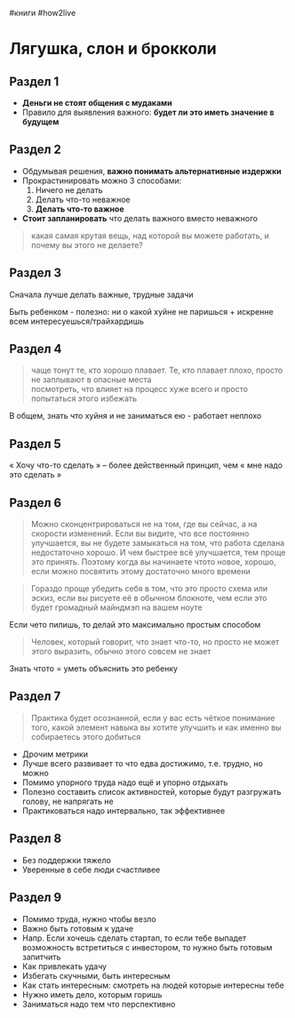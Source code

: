 #книги #how2live

# Лягушка, слон и брокколи

## Раздел 1

- **Деньги не стоят общения с мудаками**
- Правило для выявления важного: **будет ли это иметь значение в будущем**

## Раздел 2

- Обдумывая решения, **важно понимать альтернативные издержки**
- Прокрастинировать можно 3 способами:
	1. Ничего не делать
	2. Делать что-то неважное
	3. **Делать что-то важное**
- **Стоит запланировать** что делать важного вместо неважного

>какая самая крутая вещь, над которой вы можете работать, и почему вы этого не делаете?  
  
## Раздел 3  
  
Сначала лучше делать важные, трудные задачи  
  
Быть ребенком - полезно: ни о какой хуйне не паришься + искренне всем интересуешься/трайхардишь  
  
## Раздел 4  
  
>чаще тонут те, кто хорошо плавает. Те, кто плавает плохо, просто не заплывают в опасные места  
>посмотреть, что влияет на процесс хуже всего и просто попытаться этого избежать  
  
В общем, знать что хуйня и не заниматься ею - работает неплохо  
  
## Раздел 5  
  
« Хочу что-то сделать » – более действенный принцип, чем « мне надо это сделать »  
  
## Раздел 6  
  
>Можно сконцентрироваться не на том, где вы сейчас, а на скорости изменений. Если вы видите, что все постоянно улучшается, вы не будете замыкаться на том, что работа сделана недостаточно хорошо. И чем быстрее всё улучшается, тем проще это принять. Поэтому когда вы начинаете чтото новое, хорошо, если можно посвятить этому достаточно много времени  
  
>Гораздо проще убедить себя в том, что это просто схема или эскиз, если вы рисуете её в обычном блокноте, чем если это будет громадный майндмэп на вашем ноуте  
  
Если чето пилишь, то делай это максимально простым способом  
  
>Человек, который говорит, что знает что-то, но просто не может этого выразить, обычно этого совсем не знает  
  
Знать чтото = уметь объяснить это ребенку  
  
## Раздел 7  
  
>Практика будет осознанной, если у вас есть чёткое понимание того, какой элемент навыка вы хотите улучшить и как именно вы собираетесь этого добиться  
  
- Дрочим метрики
- Лучше всего развивает то что едва достижимо, т.е. трудно, но можно  
- Помимо упорного труда надо ещё и упорно отдыхать  
- Полезно составить список активностей, которые будут разгружать голову, не напрягать не  
- Практиковаться надо интервально, так эффективнее  
  
## Раздел 8  
  
- Без поддержки тяжело  
- Уверенные в себе люди счастливее  
  
## Раздел 9  
  
- Помимо труда, нужно чтобы везло  
- Важно быть готовым к удаче  
- Напр. Если хочешь сделать стартап, то если тебе выпадет возможность встретиться с инвестором, то нужно быть готовым запитчить  
- Как привлекать удачу  
- Избегать скучными, быть интересным  
- Как стать интересным: смотреть на людей которые интересны тебе  
- Нужно иметь дело, которым горишь  
- Заниматься надо тем что перспективно